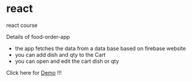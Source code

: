 # react
react course

Details of food-order-app 
- the app fetches the data from a data base based on firebase website
- you can add dish and qty to the Cart
- you can open and edit the cart dish or qty

Click here for [Demo](https://react-http-66a61.firebaseapp.com/) !!!
